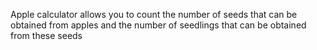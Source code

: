 Apple calculator allows you to count the number of seeds that can be obtained from apples and the number of seedlings that can be obtained from these seeds
